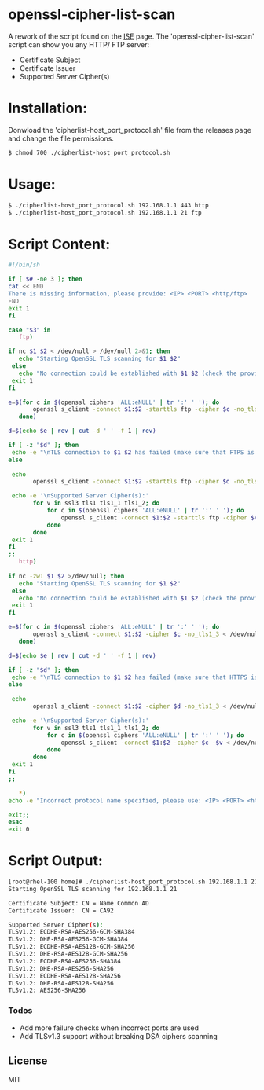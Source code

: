 # openssl-cipher-list-scan



A rework of the script found on the [ISE](https://www.ise.io/using-openssl-determine-ciphers-enabled-server/) page. The 'openssl-cipher-list-scan' script can show you any HTTP/ FTP server:

  - Certificate Subject
  - Certificate Issuer
  - Supported Server Cipher(s)

# Installation:

Donwload the 'cipherlist-host_port_protocol.sh' file from the releases page and change the file permissions.
 ```sh
$ chmod 700 ./cipherlist-host_port_protocol.sh
```

# Usage:

 ```sh
$ ./cipherlist-host_port_protocol.sh 192.168.1.1 443 http
$ ./cipherlist-host_port_protocol.sh 192.168.1.1 21 ftp
```

# Script Content:

 ```sh
#!/bin/sh

if [ $# -ne 3 ]; then  
cat << END	
There is missing information, please provide: <IP> <PORT> <http/ftp>
END
exit 1
fi

case "$3" in
	ftp)

if nc $1 $2 < /dev/null > /dev/null 2>&1; then
	echo "Starting OpenSSL TLS scanning for $1 $2"
  else
	echo "No connection could be established with $1 $2 (check the provided IP and PORT)"
  exit 1
fi

e=$(for c in $(openssl ciphers 'ALL:eNULL' | tr ':' ' '); do
		openssl s_client -connect $1:$2 -starttls ftp -cipher $c -no_tls1_3 < /dev/null > /dev/null 2>&1 && echo -e "$c"
	done)
 
d=$(echo $e | rev | cut -d ' ' -f 1 | rev)

if [ -z "$d" ]; then
  echo -e "\nTLS connection to $1 $2 has failed (make sure that FTPS is enabled)"
else
  
  echo  
		openssl s_client -connect $1:$2 -starttls ftp -cipher $d -no_tls1_3 < /dev/null 2>/dev/null | grep 'subject\|issuer' | awk '{sub(/, serialNumber.*/,""); print}' | sed -r 's/subject=+/Certificate Subject: /g' | sed -r 's/issuer=+/Certificate Issuer:  /g'

  echo -e '\nSupported Server Cipher(s):'
		for v in ssl3 tls1 tls1_1 tls1_2; do
			for c in $(openssl ciphers 'ALL:eNULL' | tr ':' ' '); do
				openssl s_client -connect $1:$2 -starttls ftp -cipher $c -$v < /dev/null > /dev/null 2>&1 && echo "$v: $c" | sed -r 's/tls+/TLSv/g' | tr '_' '.' 
			done
		done 
  exit 1
fi
;;
	http)
	
if nc -zw1 $1 $2 >/dev/null; then
	echo "Starting OpenSSL TLS scanning for $1 $2"
  else
	echo "No connection could be established with $1 $2 (check the provided IP and PORT)"
  exit 1
fi

e=$(for c in $(openssl ciphers 'ALL:eNULL' | tr ':' ' '); do
		openssl s_client -connect $1:$2 -cipher $c -no_tls1_3 < /dev/null > /dev/null 2>&1 && echo -e "$c"
	done)
 
d=$(echo $e | rev | cut -d ' ' -f 1 | rev)

if [ -z "$d" ]; then
  echo -e "\nTLS connection to $1 $2 has failed (make sure that HTTPS is enabled)"
else
  
  echo  
		openssl s_client -connect $1:$2 -cipher $d -no_tls1_3 < /dev/null 2>/dev/null | grep 'subject\|issuer' | awk '{sub(/, serialNumber.*/,""); print}' | sed -r 's/subject=+/Certificate Subject: /g' | sed -r 's/issuer=+/Certificate Issuer:  /g'

  echo -e '\nSupported Server Cipher(s):'
		for v in ssl3 tls1 tls1_1 tls1_2; do
			for c in $(openssl ciphers 'ALL:eNULL' | tr ':' ' '); do
				openssl s_client -connect $1:$2 -cipher $c -$v < /dev/null > /dev/null 2>&1 && echo "$v: $c" | sed -r 's/tls+/TLSv/g' | tr '_' '.' 
			done
		done 
  exit 1
fi
;;	

	*)
echo -e "Incorrect protocol name specified, please use: <IP> <PORT> <http/ftp>"

exit;;
esac
exit 0
```

# Script Output:

 ```sh
[root@rhel-100 home]# ./cipherlist-host_port_protocol.sh 192.168.1.1 21 ftp 
Starting OpenSSL TLS scanning for 192.168.1.1 21 

Certificate Subject: CN = Name Common AD 
Certificate Issuer:  CN = CA92 

Supported Server Cipher(s): 
TLSv1.2: ECDHE-RSA-AES256-GCM-SHA384 
TLSv1.2: DHE-RSA-AES256-GCM-SHA384 
TLSv1.2: ECDHE-RSA-AES128-GCM-SHA256 
TLSv1.2: DHE-RSA-AES128-GCM-SHA256 
TLSv1.2: ECDHE-RSA-AES256-SHA384 
TLSv1.2: DHE-RSA-AES256-SHA256 
TLSv1.2: ECDHE-RSA-AES128-SHA256 
TLSv1.2: DHE-RSA-AES128-SHA256 
TLSv1.2: AES256-SHA256 
```

### Todos

 - Add more failure checks when incorrect ports are used
 - Add TLSv1.3 support without breaking DSA ciphers scanning

License
----

MIT
